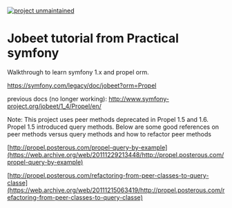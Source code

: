 [![project unmaintained](https://img.shields.io/badge/project-unmaintained-red.svg)](https://img.shields.io/badge/project-unmaintained-red.svg)

# Jobeet tutorial from Practical symfony

Walkthrough to learn symfony 1.x and propel orm.

https://symfony.com/legacy/doc/jobeet?orm=Propel

previous docs (no longer working): http://www.symfony-project.org/jobeet/1_4/Propel/en/

Note: This project uses peer methods deprecated in Propel 1.5 and 1.6. Propel 1.5 introduced query methods.
Below are some good references on peer methods versus query methods and how to refactor peer methods

  [http://propel.posterous.com/propel-query-by-example](https://web.archive.org/web/20111229213448/http://propel.posterous.com/propel-query-by-example)
  
  [http://propel.posterous.com/refactoring-from-peer-classes-to-query-classe](https://web.archive.org/web/20111215063419/http://propel.posterous.com/refactoring-from-peer-classes-to-query-classe)
